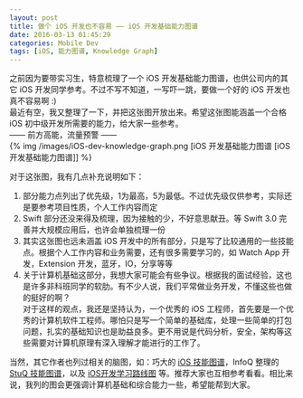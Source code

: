 ```yaml
---
layout: post
title: 做个 iOS 开发也不容易 —— iOS 开发基础能力图谱
date: 2016-03-13 01:45:29
categories: Mobile Dev
tags: [iOS, 能力图谱, Knowledge Graph]
---
```

之前因为要带实习生，特意梳理了一个 iOS 开发基础能力图谱，也供公司内的其它 iOS 开发同学参考。不过不写不知道，一写吓一跳，要做一个好的 iOS 开发也真不容易啊 :)   
最近有空，我又整理了一下，并把这张图开放出来。希望这张图能涵盖一个合格 iOS 初中级开发所需要的能力，给大家一些参考。  
—— 前方高能，流量预警 ——  
{% img /images/iOS-dev-knowledge-graph.png [iOS 开发基础能力图谱 [iOS 开发基础能力图谱]] %}

对于这张图，我有几点补充说明如下：
1. 部分能力点列出了优先级，1为最高，5为最低。不过优先级仅供参考，实际还是要参考项目性质，个人工作内容而定
2. Swift 部分还没来得及梳理，因为接触的少，不好意思献丑。等 Swift 3.0 完善并大规模应用后，也许会单独梳理一份
3. 其实这张图也远未涵盖 iOS 开发中的所有部分，只是写了比较通用的一些技能点。根据个人工作内容和业务需要，还有很多需要学习的，如 Watch App 开发，Extension 开发，蓝牙，IO，分享等等
4. 关于计算机基础这部分，我想大家可能会有些争议。根据我的面试经验，这也是许多非科班同学的软肋。有不少人说，我们平常做业务开发，不懂这些也做的挺好的啊？  
对于这样的观点，我还是坚持认为，一个优秀的 iOS 工程师，首先要是一个优秀的计算机软件工程师。哪怕只是写一个简单的基础库，处理一些简单的打包问题，扎实的基础知识也是助益良多。更不用说是代码分析，安全，架构等这些需要对计算机原理有深入理解才能进行的工作了。

当然，其它作者也列过相关的脑图，如：巧大的 [iOS 技能图谱](http://mp.weixin.qq.com/s?__biz=MjM5NTIyNTUyMQ==&amp;mid=451444627&amp;idx=1&amp;sn=2966dc944518dd88798217b9e340f0b2&amp;scene=1&amp;srcid=0313pJv71XuD0LAwTDQaOAnX#rd)，InfoQ 整理的 [StuQ 技能图谱](https://mp.weixin.qq.com/s?__biz=MzA3MjEyNTE4MQ==&mid=505241102&idx=1&sn=215b2104882cdd92ba8cd076f05ff3a9&scene=18)，以及 [iOS开发学习路线图](http://ios.skyfox.org/route.html) 等。推荐大家也互相参考看看。相比来说，我列的图会更强调计算机基础和综合能力一些，希望能帮到大家。

